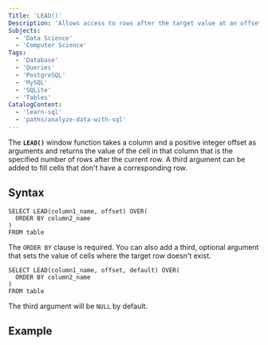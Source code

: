 ```yaml
---
Title: 'LEAD()'
Description: 'Allows access to rows after the target value at an offset.'
Subjects:
  - 'Data Science'
  - 'Computer Science'
Tags:
  - 'Database'
  - 'Queries'
  - 'PostgreSQL'
  - 'MySQL'
  - 'SQLite'
  - 'Tables'
CatalogContent:
  - 'learn-sql'
  - 'paths/analyze-data-with-sql'
---
```


The **`LEAD()`** window function takes a column and a positive integer offset as arguments and returns the value of the cell in that column that is the specified number of rows after the current row. A third argument can be added to fill cells that don't have a corresponding row.

## Syntax

```pseudo
SELECT LEAD(column1_name, offset) OVER(
  ORDER BY column2_name
)
FROM table
```

The `ORDER BY` clause is required. You can also add a third, optional argument that sets the value of cells where the target row doesn't exist.
```pseudo
SELECT LEAD(column1_name, offset, default) OVER(
  ORDER BY column2_name
)
FROM table
```

The third argument will be `NULL` by default.

## Example

```sql
```